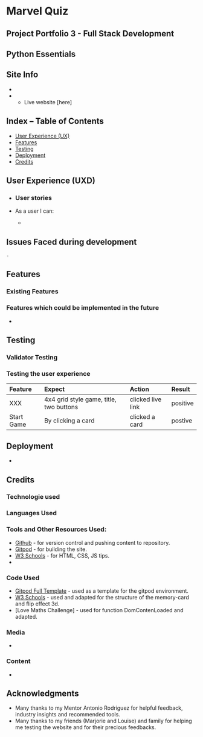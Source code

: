 # Marvel Quiz

## Project Portfolio 3 - Full Stack Development 
##  Python Essentials



## Site Info

* 
* 
  - Live website [here]
 

## Index – Table of Contents
* [User Experience (UX)](#user-experience-ux)
* [Features](#features)
* [Testing](#testing)
* [Deployment](#deployment)
* [Credits](#credits)

## User Experience (UXD)

-   ### User stories

 - As a user I  can:

   - 
   


   

## Issues Faced during development

    - 


## Features

### Existing Features



### Features which could be implemented in the future

 - 

## Testing

### Validator Testing


 

### Testing the user experience

| Feature | Expect | Action | Result |
| :--- | :--- | :--- | :--- |
| XXX | 4x4 grid style game, title, two buttons | clicked live link| positive | 
| Start Game| By clicking a card | clicked a card | postive |




## Deployment

-
 

 
## Credits 

### Technologie used

### Languages Used 

 
### Tools and Other Resources Used:

 - [Github](https://github.com/) -  for version control and pushing content to repository.  
 - [Gitpod](https://www.gitpod.io/)  -  for building the site.  
 - [W3 Schools](https://www.w3schools.com/) - for HTML, CSS, JS tips. 
 -
 

### Code Used
  
 - [Gitpod Full Template](https://github.com/Code-Institute-Org/gitpod-full-template) -  used as a template for the gitpod environment.
 - [W3 Schools](https://www.w3schools.com/howto/howto_css_flip_image.asp) - used and adapted for the structure of the memory-card and flip effect 3d.
 - [Love Maths Challenge]  - used for function DomContenLoaded and adapted.



### Media 
 
 - 
   

### Content
 
 - 

## Acknowledgments

 - Many thanks to my Mentor Antonio Rodriguez for helpful feedback, industry insights and recommended tools.
 - Many thanks to my friends (Marjorie and Louise) and family for helping me testing the website and for their precious feedbacks.